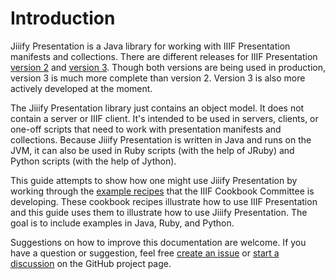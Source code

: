 # Introduction

Jiiify Presentation is a Java library for working with IIIF Presentation manifests and collections. There are different releases for IIIF Presentation [version 2](https://github.com/ksclarke/jiiify-presentation/tree/v2) and [version 3](https://github.com/ksclarke/jiiify-presentation/tree/v3). Though both versions are being used in production, version 3 is much more complete than version 2. Version 3 is also more actively developed at the moment.

The Jiiify Presentation library just contains an object model. It does not contain a server or IIIF client. It's intended to be used in servers, clients, or one-off scripts that need to work with presentation manifests and collections. Because Jiiify Presentation is written in Java and runs on the JVM, it can also be used in Ruby scripts \(with the help of JRuby\) and Python scripts \(with the help of Jython\).

This guide attempts to show how one might use Jiiify Presentation by working through the [example recipes](https://iiif.io/api/cookbook/) that the IIIF Cookbook Committee is developing. These cookbook recipes illustrate how to use IIIF Presentation and this guide uses them to illustrate how to use Jiiify Presentation. The goal is to include examples in Java, Ruby, and Python.

Suggestions on how to improve this documentation are welcome. If you have a question or suggestion, feel free [create an issue](https://github.com/ksclarke/jiiify-presentation/issues) or [start a discussion](https://github.com/ksclarke/jiiify-presentation/discussions) on the GitHub project page. 

